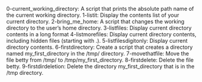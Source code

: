 0-current_working_directory: A script that prints the absolute path name of the current working directory.
1-listit: Display the contents list of your current directory.
2-bring_me_home: A script that changes the working directory to the user’s home directory.
3-listfiles: Display current directory contents in a long format
4-listmorefiles: Display current directory contents, including hidden files (starting with .).
5-listfilesdigitonly: Display current directory contents.
6-firstdirectory: Create a script that creates a directory named my_first_directory in the /tmp/ directory.
7-movethatfile: Move the file betty from /tmp/ to /tmp/my_first_directory. 
8-firstdelete: Delete the file betty.
9-firstdirdeletion: Delete the directory my_first_directory that is in the /tmp directory.
